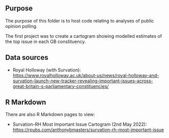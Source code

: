 ## Purpose

The purpose of this folder is to host code relating to analyses of public opinion polling.

The first project was to create a cartogram showing modelled estimates of the top issue in each GB constituency.

## Data sources

- Royal Holloway (with Survation): https://www.royalholloway.ac.uk/about-us/news/royal-holloway-and-survation-launch-new-tracker-revealing-important-issues-across-great-britain-s-parliamentary-constituencies/

## R Markdown

There are also R Markdown pages to view:

- Survation-RH Most Important Issue Cartogram (2nd May 2022): https://rpubs.com/anthonybmasters/survation-rh-most-important-issue
